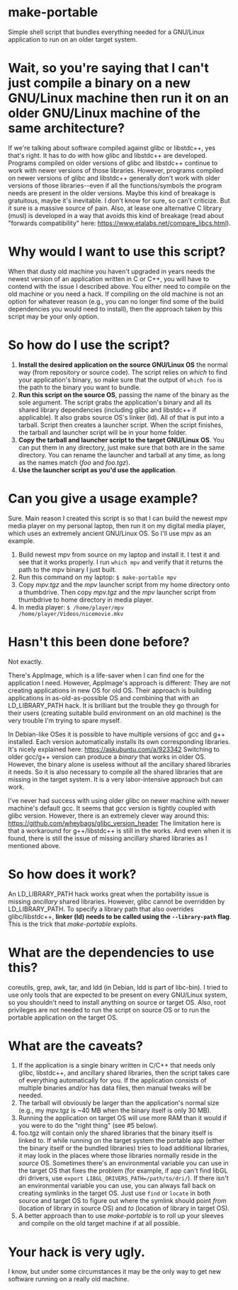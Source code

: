 # make-portable
Simple shell script that bundles everything needed for a GNU/Linux application to run on an older target system.

# Wait, so you're saying that I can't just compile a binary on a new GNU/Linux machine then run it on an older GNU/Linux machine of the same architecture?
If we're talking about software compiled against glibc or libstdc++, yes that's right. It has to do with how glibc and libstdc++ are developed. Programs compiled on older versions of glibc and libstdc++ continue to work with newer versions of those libraries. However, programs compiled on newer versions of glibc and libstdc++ generally don't work with older versions of those libraries--even if all the functions/symbols the program needs are present in the older versions. Maybe this kind of breakage is gratuitous, maybe it's inevitable. I don't know for sure, so can't criticize. But it sure is a massive source of pain. Also, at lease one alternative C library (musl) is developed in a way that avoids this kind of breakage (read about "forwards compatibility" here: https://www.etalabs.net/compare_libcs.html).

# Why would I want to use this script?
When that dusty old machine you haven't upgraded in years needs the newest version of an application written in C or C++, you will have to contend with the issue I described above. You either need to compile on the old machine or you need a hack. If compiling on the old machine is not an option for whatever reason (e.g., you can no longer find some of the build dependencies you would need to install), then the approach taken by this script may be your only option.

# So how do I use the script?
1. **Install the desired application on the source GNU/Linux OS** the normal way (from repository or source code). The script relies on *which* to find your application's binary, so make sure that the output of `which foo` is the path to the binary you want to bundle.
2. **Run this script on the source OS**, passing the name of the binary as the sole argument. The script grabs the application's binary and all its shared library dependencies (including glibc and libstdc++ if applicable). It also grabs source OS's linker (ld). All of that is put into a tarball. Script then creates a launcher script. When the script finishes, the tarball and launcher script will be in your home folder.
3. **Copy the tarball and launcher script to the target GNU/Linux OS**. You can put them in any directory, just make sure that both are in the same directory. You can rename the launcher and tarball at any time, as long as the names match (*foo* and *foo.tgz*).
4. **Use the launcher script as you'd use the application**.

# Can you give a usage example?
Sure. Main reason I created this script is so that I can build the newest mpv media player on my personal laptop, then run it on my digital media player, which uses an extremely ancient GNU/Linux OS. So I'll use mpv as an example.

1. Build newest mpv from source on my laptop and install it. I test it and see that it works properly. I run `which mpv` and verify that it returns the path to the mpv binary I just built.
2. Run this command on my laptop: `$ make-portable mpv`
3. Copy *mpv.tgz* and the *mpv* launcher script from my home directory onto a thumbdrive. Then copy *mpv.tgz* and the *mpv* launcher script from thumbdrive to home directory in media player.
4. In media player: `$ /home/player/mpv /home/player/Videos/nicemovie.mkv`

# Hasn't this been done before?
Not exactly.

There's AppImage, which is a life-saver when I can find one for the application I need. However, AppImage's approach is different: They are not creating applications in new OS for old OS. Their approach is building applications in as-old-as-possible OS and combining that with an LD_LIBRARY_PATH hack. It is brilliant but the trouble they go through for their users (creating suitable build environment on an old machine) is the very trouble I'm trying to spare myself.

In Debian-like OSes it is possible to have multiple versions of gcc and g++ installed. Each version automatically installs its own corresponding libraries. It's nicely explained here: https://askubuntu.com/a/923342 Switching to older gcc/g++ version can produce a *binary* that works in older OS. However, the binary alone is useless without all the ancillary shared libraries it needs. So it is also necessary to compile all the shared libraries that are missing in the target system. It is a very labor-intensive approach but can work.

I've never had success with using older glibc on newer machine with newer machine's default gcc. It seems that gcc version is tightly coupled with glibc version. However, there is an extremely clever way around this: https://github.com/wheybags/glibc_version_header The limitation here is that a workaround for g++/libstdc++ is still in the works. And even when it is found, there is still the issue of missing ancillary shared libraries as I mentioned above.

# So how does it work?
An LD_LIBRARY_PATH hack works great when the portability issue is missing *ancillary* shared libraries. However, glibc cannot be overridden by LD_LIBRARY_PATH. To specify a library path that also overrides glibc/libstdc++, **linker (ld) needs to be called using the `--library-path` flag**. This is the trick that *make-portable* exploits.

# What are the dependencies to use this?
coreutils, grep, awk, tar, and ldd (in Debian, ldd is part of libc-bin). I tried to use only tools that are expected to be present on every GNU/Linux system, so you shouldn't need to install anything on source or target OS. Also, root privileges are not needed to run the script on source OS or to run the portable application on the target OS.

# What are the caveats?
1. If the application is a single binary written in C/C++ that needs only glibc, libstdc++, and ancillary shared libraries, then the script takes care of everything automatically for you. If the application consists of multiple binaries and/or has data files, then manual tweaks will be needed.
2. The tarball will obviously be larger than the application's normal size (e.g., my mpv.tgz is ~40 MB when the binary itself is only 30 MB).
3. Running the application on target OS will use more RAM than it would if you were to do the "right thing" (see #5 below).
4. foo.tgz will contain only the shared libraries that the binary itself is linked to. If while running on the target system the portable app (either the binary itself or the bundled libraries) tries to load additional libraries, it may look in the places where those libraries normally reside in the *source* OS. Sometimes there's an environmental variable you can use in the target OS that fixes the problem (for example, if app can't find libGL dri drivers, use `export LIBGL_DRIVERS_PATH=/path/to/dri/`). If there isn't an environmental variable you can use, you can always fall back on creating symlinks in the target OS. Just use `find` or `locate` in both source and target OS to figure out where the symlink should point *from* (location of library in source OS) and *to* (location of library in target OS).
5. A better approach than to use *make-portable* is to roll up your sleeves and compile on the old target machine if at all possible.

# Your hack is very ugly.
I know, but under some circumstances it may be the only way to get new software running on a really old machine.
